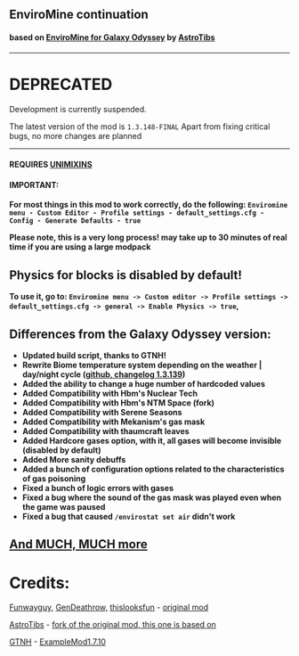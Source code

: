 ## EnviroMine continuation
#### based on [EnviroMine for Galaxy Odyssey](https://gitgud.io/AstroTibs/enviromine-for-galaxy-odyssey) by [AstroTibs](https://gitgud.io/AstroTibs)

---

# DEPRECATED

Development is currently suspended.

The latest version of the mod is `1.3.148-FINAL`
Apart from fixing critical bugs, no more changes are planned

---

#### REQUIRES [UNIMIXINS](https://github.com/LegacyModdingMC/UniMixins/releases)

#### IMPORTANT:
**For most things in this mod to work correctly, do the following: `Enviromine menu - Custom Editor - Profile settings - default_settings.cfg - Config - Generate Defaults - true`**

**Please note, this is a very long process! may take up to 30 minutes of real time if you are using a large modpack**


## Physics for blocks is disabled by default!
**To use it, go to: `Enviromine menu -> Custom editor -> Profile settings -> default_settings.cfg -> general -> Enable Physics -> true`,**

## Differences from the Galaxy Odyssey version:

-  **Updated build script, thanks to GTNH!**
-  **Rewrite Biome temperature system depending on the weather | day/night cycle ([github, changelog 1.3.139](https://github.com/kotmatross28729/EnviroMine-continuation/releases/tag/1.3.139))**
-  **Added the ability to change a huge number of hardcoded values**
-  **Added Compatibility with Hbm's Nuclear Tech**
-  **Added Compatibility with Hbm's NTM Space (fork)**
-  **Added Compatibility with Serene Seasons**
-  **Added Compatibility with Mekanism's gas mask**
-  **Added Compatibility with thaumcraft leaves**
-  **Added Hardcore gases option, with it, all gases will become invisible (disabled by default)**
-  **Added More sanity debuffs**
-  **Added a bunch of configuration options related to the characteristics of gas poisoning**
-  **Fixed a bunch of logic errors with gases**
-  **Fixed a bug where the sound of the gas mask was played even when the game was paused**
-  **Fixed a bug that caused `/envirostat set air` didn't work**

## [And MUCH, MUCH more](https://github.com/kotmatross28729/EnviroMine-continuation/blob/main/CHANGELOG.MD)

# Credits:

[Funwayguy,](https://github.com/Funwayguy)
[GenDeathrow,](https://github.com/GenDeathrow)
[thislooksfun](https://github.com/thislooksfun) - [original mod](https://github.com/EnviroMine/EnviroMine-1.7)


[AstroTibs](https://gitgud.io/AstroTibs) - [fork of the original mod, this one is based on](https://gitgud.io/AstroTibs/enviromine-for-galaxy-odyssey)

[GTNH](https://github.com/orgs/GTNewHorizons/repositories) - [ExampleMod1.7.10](https://github.com/GTNewHorizons/ExampleMod1.7.10)
